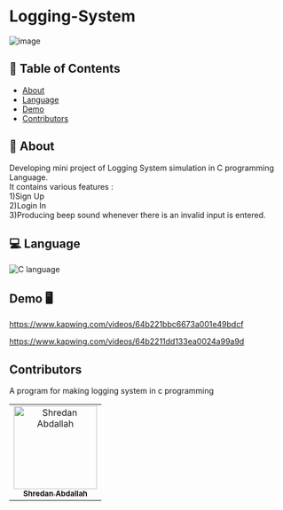 # Logging-System

![image](https://i.postimg.cc/j52dzWQg/m.jpg)


## 📝 Table of Contents

- [About](#about)
- [Language](#language)
- [Demo](#demo)
- [Contributors](#contributors)

## 📙 About <a name = "about"></a>
Developing mini project of Logging System simulation in C programming Language.
<br />
It contains various features :
 <br />
1)Sign Up
 <br />
2)Login In
 <br />
3)Producing beep sound whenever there is an invalid input is entered.


## 💻 Language <a name = "Language"></a>

![C language](https://i.postimg.cc/JnS1qVQn/1200px-C-Programming-Language-svg.png)

## Demo 🖥️ <a name = "demo"></a>
https://www.kapwing.com/videos/64b221bbc6673a001e49bdcf

https://www.kapwing.com/videos/64b2211dd133ea0024a99a9d
## Contributors <a name = "contributors"></a>

<table>
  <tr>
    <td align="center">
    <a href="https://github.com/shredanabdullah" target="_black">
    <img src="https://avatars.githubusercontent.com/u/105118008?v=4" width="150px;" alt="Shredan Abdallah"/>
    <br />
    <sub><b>Shredan Abdallah</b></sub></a>
    </td>

A program for making logging system in c programming
